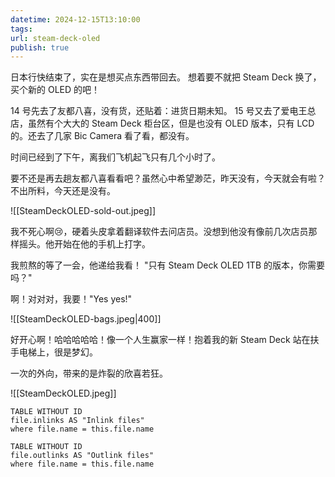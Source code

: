 ```yaml
---
datetime: 2024-12-15T13:10:00
tags: 
url: steam-deck-oled
publish: true
---
```

日本行快结束了，实在是想买点东西带回去。
想着要不就把 Steam Deck 换了，买个新的 OLED 的吧！

14 号先去了友都八喜，没有货，还贴着：进货日期未知。
15 号又去了爱电王总店，虽然有个大大的 Steam Deck 柜台区，但是也没有 OLED 版本，只有 LCD 的。还去了几家 Bic Camera 看了看，都没有。

时间已经到了下午，离我们飞机起飞只有几个小时了。

要不还是再去趟友都八喜看看吧？虽然心中希望渺茫，昨天没有，今天就会有啦？
不出所料，今天还是没有。

![[SteamDeckOLED-sold-out.jpeg]]

我不死心啊😢，硬着头皮拿着翻译软件去问店员。没想到他没有像前几次店员那样摇头。他开始在他的手机上打字。

我煎熬的等了一会，他递给我看！
"只有 Steam Deck OLED 1TB 的版本，你需要吗？"

啊！对对对，我要！"Yes yes!"

![[SteamDeckOLED-bags.jpeg|400]]

好开心啊！哈哈哈哈哈！像一个人生赢家一样！抱着我的新 Steam Deck 站在扶手电梯上，很是梦幻。

一次的外向，带来的是炸裂的欣喜若狂。

![[SteamDeckOLED.jpeg]]

```dataview
TABLE WITHOUT ID
file.inlinks AS "Inlink files"
where file.name = this.file.name
```
```dataview
TABLE WITHOUT ID
file.outlinks AS "Outlink files"
where file.name = this.file.name
```